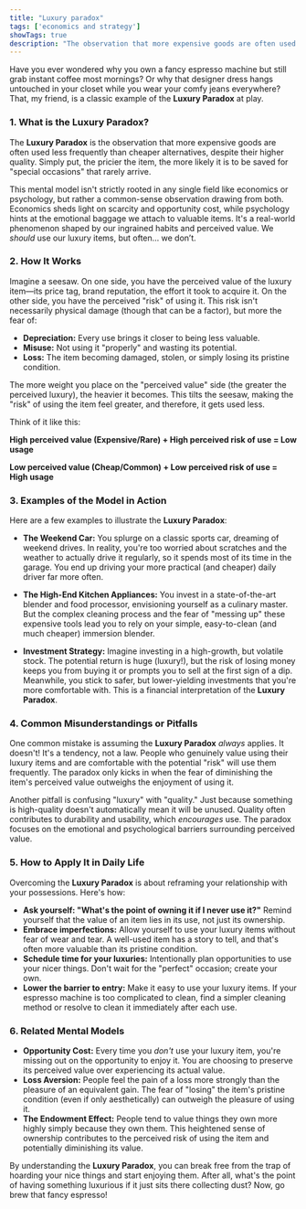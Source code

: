 ```yaml
---
title: "Luxury paradox"
tags: ['economics and strategy']
showTags: true
description: "The observation that more expensive goods are often used less frequently than cheaper alternatives, despite their higher quality."
---
```



Have you ever wondered why you own a fancy espresso machine but still grab instant coffee most mornings? Or why that designer dress hangs untouched in your closet while you wear your comfy jeans everywhere? That, my friend, is a classic example of the **Luxury Paradox** at play.

### 1. What is the Luxury Paradox?

The **Luxury Paradox** is the observation that more expensive goods are often used less frequently than cheaper alternatives, despite their higher quality. Simply put, the pricier the item, the more likely it is to be saved for "special occasions" that rarely arrive.

This mental model isn't strictly rooted in any single field like economics or psychology, but rather a common-sense observation drawing from both. Economics sheds light on scarcity and opportunity cost, while psychology hints at the emotional baggage we attach to valuable items. It's a real-world phenomenon shaped by our ingrained habits and perceived value. We *should* use our luxury items, but often… we don’t.

### 2. How It Works

Imagine a seesaw. On one side, you have the perceived value of the luxury item—its price tag, brand reputation, the effort it took to acquire it. On the other side, you have the perceived "risk" of using it. This risk isn't necessarily physical damage (though that can be a factor), but more the fear of:

*   **Depreciation:** Every use brings it closer to being less valuable.
*   **Misuse:** Not using it "properly" and wasting its potential.
*   **Loss:** The item becoming damaged, stolen, or simply losing its pristine condition.

The more weight you place on the "perceived value" side (the greater the perceived luxury), the heavier it becomes. This tilts the seesaw, making the "risk" of using the item feel greater, and therefore, it gets used less.

Think of it like this:

**High perceived value (Expensive/Rare) + High perceived risk of use = Low usage**

**Low perceived value (Cheap/Common) + Low perceived risk of use = High usage**

### 3. Examples of the Model in Action

Here are a few examples to illustrate the **Luxury Paradox**:

*   **The Weekend Car:** You splurge on a classic sports car, dreaming of weekend drives. In reality, you're too worried about scratches and the weather to actually drive it regularly, so it spends most of its time in the garage. You end up driving your more practical (and cheaper) daily driver far more often.

*   **The High-End Kitchen Appliances:** You invest in a state-of-the-art blender and food processor, envisioning yourself as a culinary master. But the complex cleaning process and the fear of "messing up" these expensive tools lead you to rely on your simple, easy-to-clean (and much cheaper) immersion blender.

*   **Investment Strategy:** Imagine investing in a high-growth, but volatile stock. The potential return is huge (luxury!), but the risk of losing money keeps you from buying it or prompts you to sell at the first sign of a dip. Meanwhile, you stick to safer, but lower-yielding investments that you're more comfortable with. This is a financial interpretation of the **Luxury Paradox**.

### 4. Common Misunderstandings or Pitfalls

One common mistake is assuming the **Luxury Paradox** *always* applies. It doesn't! It's a tendency, not a law. People who genuinely value using their luxury items and are comfortable with the potential "risk" will use them frequently. The paradox only kicks in when the fear of diminishing the item's perceived value outweighs the enjoyment of using it.

Another pitfall is confusing "luxury" with "quality." Just because something is high-quality doesn't automatically mean it will be unused. Quality often contributes to durability and usability, which *encourages* use. The paradox focuses on the emotional and psychological barriers surrounding perceived value.

### 5. How to Apply It in Daily Life

Overcoming the **Luxury Paradox** is about reframing your relationship with your possessions. Here's how:

*   **Ask yourself: "What's the point of owning it if I never use it?"** Remind yourself that the value of an item lies in its use, not just its ownership.
*   **Embrace imperfections:** Allow yourself to use your luxury items without fear of wear and tear. A well-used item has a story to tell, and that's often more valuable than its pristine condition.
*   **Schedule time for your luxuries:** Intentionally plan opportunities to use your nicer things. Don't wait for the "perfect" occasion; create your own.
*   **Lower the barrier to entry:** Make it easy to use your luxury items. If your espresso machine is too complicated to clean, find a simpler cleaning method or resolve to clean it immediately after each use.

### 6. Related Mental Models

*   **Opportunity Cost:** Every time you *don't* use your luxury item, you're missing out on the opportunity to enjoy it. You are choosing to preserve its perceived value over experiencing its actual value.
*   **Loss Aversion:** People feel the pain of a loss more strongly than the pleasure of an equivalent gain. The fear of "losing" the item's pristine condition (even if only aesthetically) can outweigh the pleasure of using it.
*   **The Endowment Effect:** People tend to value things they own more highly simply because they own them. This heightened sense of ownership contributes to the perceived risk of using the item and potentially diminishing its value.

By understanding the **Luxury Paradox**, you can break free from the trap of hoarding your nice things and start enjoying them. After all, what's the point of having something luxurious if it just sits there collecting dust? Now, go brew that fancy espresso!

